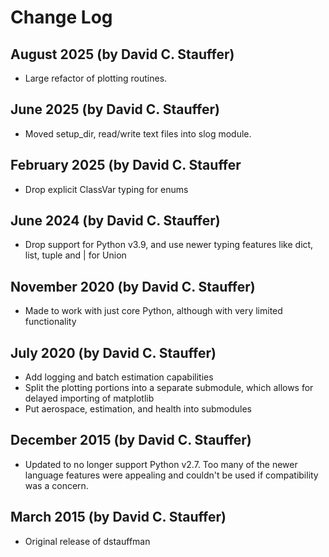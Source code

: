 # Change Log

## August 2025 (by David C. Stauffer)

* Large refactor of plotting routines.

## June 2025 (by David C. Stauffer)

* Moved setup_dir, read/write text files into slog module.

## February 2025 (by David C. Stauffer

* Drop explicit ClassVar typing for enums

## June 2024 (by David C. Stauffer)

* Drop support for Python v3.9, and use newer typing features like dict, list, tuple and | for Union

## November 2020 (by David C. Stauffer)

* Made to work with just core Python, although with very limited functionality

## July 2020 (by David C. Stauffer)

* Add logging and batch estimation capabilities
* Split the plotting portions into a separate submodule, which allows for delayed importing of matplotlib
* Put aerospace, estimation, and health into submodules

## December 2015 (by David C. Stauffer)

* Updated to no longer support Python v2.7.  Too many of the newer language features were appealing and couldn't be used if compatibility was a concern.

## March 2015 (by David C. Stauffer)

* Original release of dstauffman

